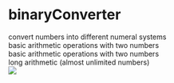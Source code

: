# binaryConverter
convert numbers into different numeral systems<br />
basic arithmetic operations with two numbers<br />
basic arithmetic operations with two numbers<br />
long arithmetic (almost unlimited numbers)<br />
<img src="http://i.imgur.com/BUzEEO9.png" />
